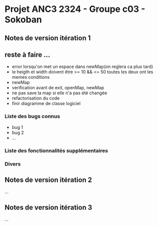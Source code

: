 # Projet ANC3 2324 - Groupe c03 - Sokoban

## Notes de version itération 1
## reste à faire ...
* error lorsqu'on met un espace dans newMap(on reglera ca plus tard)
* le heigth et width doivent être >= 10 && <= 50 toutes les deux ont les memes conditions
* newMap
* verification avant de exit, openMap, newMap
* ne pas save la map si elle n'a pas été changée
* refactorisation du code
* finir diagramme de classe logiciel

### Liste des bugs connus

* bug 1
* bug 2
* ...

### Liste des fonctionnalités supplémentaires

### Divers

## Notes de version itération 2

...

## Notes de version itération 3

...